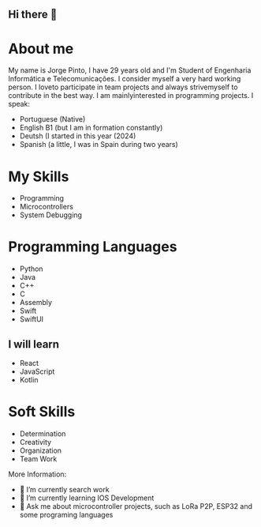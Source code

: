 ## Hi there 👋
# About me
My name is Jorge Pinto, I have 29 years old and I'm Student of Engenharia Informática e Telecomunicações.
I consider myself a very hard working person. 
I loveto participate in team projects and always strivemyself to contribute in the best way. 
I am mainlyinterested in programming projects.
I speak:
- Portuguese (Native)
- English B1 (but I am in formation constantly)
- Deutsh (I started in this year (2024)
- Spanish (a little, I was in Spain during two years)

# My Skills
- Programming
- Microcontrollers
- System Debugging


# Programming Languages
- Python
- Java
- C++
- C
- Assembly
- Swift
- SwiftUI

## I will learn
- React
- JavaScript
- Kotlin


# Soft Skills
- Determination
- Creativity
- Organization
- Team Work


More Information:
- 🔭 I’m currently search work
- 🌱 I’m currently learning IOS Development
- 💬 Ask me about microcontroller projects, such as LoRa P2P, ESP32 and some programing languages
<!--
**JorgeFilipePinto/JorgeFilipePinto** is a ✨ _special_ ✨ repository because its `README.md` (this file) appears on your GitHub profile.

Here are some ideas to get you started:

- 🔭 I’m currently working on ...
- 🌱 I’m currently learning ...
- 👯 I’m looking to collaborate on ...
- 🤔 I’m looking for help with ...
- 💬 Ask me about ...
- 📫 How to reach me: ...
- 😄 Pronouns: ...
- ⚡ Fun fact: ...
-->
